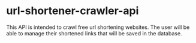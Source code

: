 # url-shortener-crawler-api
This API is intended to crawl free url shortening websites. The user will be able to manage their shortened links that will be saved in the database.
